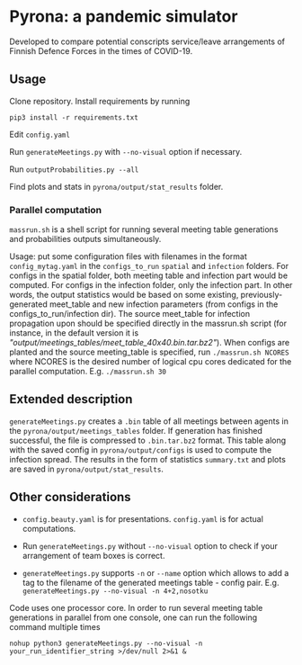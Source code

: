 # Pyrona: a pandemic simulator

Developed to compare potential conscripts service/leave arrangements of Finnish Defence Forces in the times of COVID-19. 

## Usage

Clone repository. Install requirements by running
```
pip3 install -r requirements.txt
```
Edit `config.yaml`

Run `generateMeetings.py` with `--no-visual` option if necessary.

Run `outputProbabilities.py --all`

Find plots and stats in `pyrona/output/stat_results` folder.


### Parallel computation
`massrun.sh` is a shell script for running several meeting table generations and probabilities outputs simultaneously. 

Usage: put some configuration files with filenames in the format `config_mytag.yaml` in the `configs_to_run` `spatial` and `infection` folders.
For configs in the spatial folder, both meeting table and infection part would be computed. For configs in the infection folder,
only the infection part. In other words, the output statistics would be based on some existing, previously-generated
meet_table and new infection parameters (from configs in the configs_to_run/infection dir).
The source meet_table for infection propagation upon should be specified directly in the 
massrun.sh script (for instance, in the default version it is *"output/meetings_tables/meet_table_40x40.bin.tar.bz2"*). 
When configs are planted and the source meeting_table is specified, run `./massrun.sh NCORES` where NCORES is the desired 
number of logical cpu cores dedicated for the parallel computation. E.g. `./massrun.sh 30`

## Extended description

`generateMeetings.py` creates a `.bin` table of all meetings between agents in the `pyrona/output/meetings_tables` folder. If generation has finished successful, the file is compressed to `.bin.tar.bz2` format. This table along with the saved config in `pyrona/output/configs` is used to compute the infection spread. The results in the form of statistics `summary.txt` and plots are saved in `pyrona/output/stat_results`.



## Other considerations

- `config.beauty.yaml` is for presentations. `config.yaml` is for actual computations. 

- Run `generateMeetings.py` without `--no-visual` option to check if your arrangement of team boxes is correct.

- `generateMeetings.py` supports `-n` or `--name` option which allows to add a tag to the filename of the generated meetings table - config pair. E.g. `generateMeetings.py --no-visual -n 4+2,nosotku`

Code uses one processor core. In order to run several meeting table generations in parallel from one console, one can run the following command multiple times
```
nohup python3 generateMeetings.py --no-visual -n your_run_identifier_string >/dev/null 2>&1 &
```